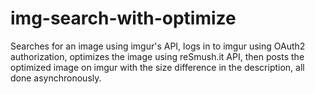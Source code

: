 # img-search-with-optimize
Searches for an image using imgur's API, logs in to imgur using OAuth2 authorization, optimizes the image using reSmush.it API, then posts the optimized image on imgur with the size difference in the description, all done asynchronously.
